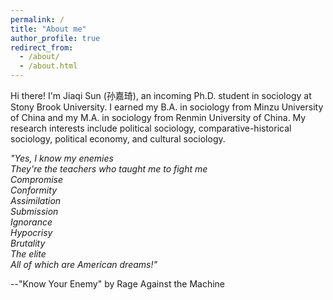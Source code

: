 ```yaml
---
permalink: /
title: "About me"
author_profile: true
redirect_from: 
  - /about/
  - /about.html
---
```


Hi there! I'm Jiaqi Sun (孙嘉琦), an incoming Ph.D. student in sociology at Stony Brook University. I earned my B.A. in sociology from Minzu University of China and my M.A. in sociology from Renmin University of China. My research interests include political sociology, comparative-historical sociology, political economy, and cultural sociology.

*"Yes, I know my enemies  
They're the teachers who taught me to fight me  
Compromise  
Conformity  
Assimilation  
Submission  
Ignorance  
Hypocrisy  
Brutality  
The elite  
All of which are American dreams!"*

--"Know Your Enemy" by Rage Against the Machine
